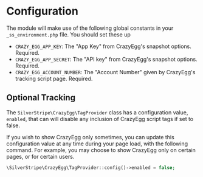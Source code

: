 # Configuration

The module will make use of the following global constants in your `_ss_environment.php` file. You should set these up

 * `CRAZY_EGG_APP_KEY`: The "App Key" from CrazyEgg's snapshot options. Required.
 * `CRAZY_EGG_APP_SECRET`: The "API key" from CrazyEgg's snapshot options. Required.
 * `CRAZY_EGG_ACCOUNT_NUMBER`: The "Account Number" given by CrazyEgg's tracking script page. Required.

## Optional Tracking

The `SilverStripe\CrazyEgg\TagProvider` class has a configuration value, `enabled`, that can will disable any inclusion of CrazyEgg script tags if set to false.

If you wish to show CrazyEgg only sometimes, you can update this configuration value at any time during your page load, with the following command. For example, you may choose to show CrazyEgg only on certain pages, or for certain users.

```php
\SilverStripe\CrazyEgg\TagProvider::config()->enabled = false;
```
